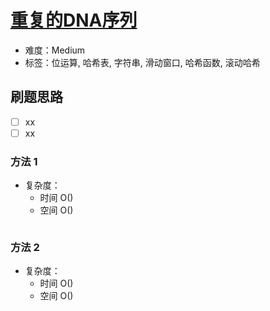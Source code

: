 # [重复的DNA序列](https://leetcode-cn.com/problems/repeated-dna-sequences/)

- 难度：Medium
- 标签：位运算, 哈希表, 字符串, 滑动窗口, 哈希函数, 滚动哈希

## 刷题思路

- [ ] xx
- [ ] xx

### 方法 1

- 复杂度：
    - 时间 O()
    - 空间 O()

``` js

```

### 方法 2

- 复杂度：
    - 时间 O()
    - 空间 O()

``` js

```

